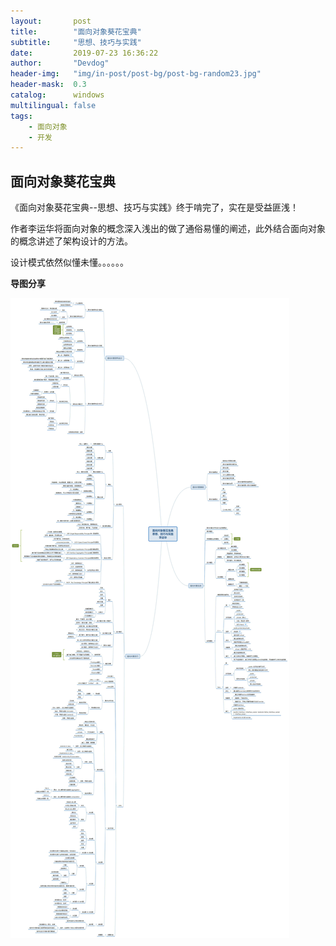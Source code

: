 ```yaml
---
layout:       post
title:        "面向对象葵花宝典"
subtitle:     "思想、技巧与实践"
date:         2019-07-23 16:36:22
author:       "Devdog"
header-img:   "img/in-post/post-bg/post-bg-random23.jpg"
header-mask:  0.3
catalog:      windows
multilingual: false
tags:
    - 面向对象
    - 开发
---
```




## 面向对象葵花宝典 ##



《面向对象葵花宝典--思想、技巧与实践》终于啃完了，实在是受益匪浅！

作者李运华将面向对象的概念深入浅出的做了通俗易懂的阐述，此外结合面向对象的概念讲述了架构设计的方法。



设计模式依然似懂未懂。。。。。。



**导图分享**



![面向对象葵花宝典 思想、技巧与实践](../img/in-post/20190723/oop_khbd.jpg)











